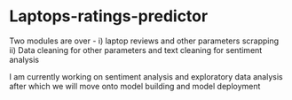 # Laptops-ratings-predictor

Two modules are over -
i)  laptop reviews and other parameters scrapping  
ii) Data cleaning for other parameters and text cleaning for sentiment analysis
                      
I am currently working on sentiment analysis and exploratory data analysis after which we will move onto model building and model deployment
